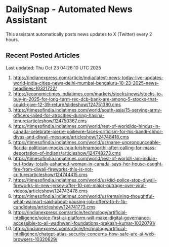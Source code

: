 # DailySnap - Automated News Assistant

This assistant automatically posts news updates to X (Twitter) every 2 hours.

## Recent Posted Articles

Last updated: Thu Oct 23 04:26:10 UTC 2025

1. https://indianexpress.com/article/india/latest-news-today-live-updates-world-india-cities-news-delhi-mumbai-bengaluru-10-23-2025-news-headlines-10321722/
2. https://economictimes.indiatimes.com/markets/stocks/news/stocks-to-buy-in-2025-for-long-term-rec-dcb-bank-are-among-5-stocks-that-could-give-12-39-return/slideshow/124751380.cms
3. https://timesofindia.indiatimes.com/world/south-asia/15-serving-army-officers-jailed-for-atrocities-during-hasina-tenure/articleshow/124750367.cms
4. https://timesofindia.indiatimes.com/world/rest-of-world/do-hindus-in-canada-celebrate-pierre-poilievre-faces-criticism-for-his-bandi-chhor-divas-and-diwali-message/articleshow/124748418.cms
5. https://timesofindia.indiatimes.com/world/us/name-unpronounceable-florida-politician-mocks-raja-krishnamoorthi-after-calling-for-mass-deportation-of-indians/articleshow/124748273.cms
6. https://timesofindia.indiatimes.com/world/rest-of-world/i-am-indian-but-today-totally-ashamed-woman-in-canada-says-her-house-caught-fire-from-diwali-fireworks-this-is-not-culture/articleshow/124744415.cms
7. https://timesofindia.indiatimes.com/world/us/did-police-stop-diwali-fireworks-in-new-jersey-after-10-pm-major-outrage-over-viral-videos/articleshow/124743478.cms
8. https://timesofindia.indiatimes.com/world/us/remaining-thoughtful-what-walmart-said-about-pausing-job-offers-to-h-1b-candidates/articleshow/124741773.cms
9. https://indianexpress.com/article/technology/artificial-intelligence/voice-first-ai-platform-will-make-digital-governance-accessible-to-all-wadhwani-foundations-prakash-kumar-10320791/
10. https://indianexpress.com/article/technology/artificial-intelligence/chatgpt-atlas-security-concerns-how-safe-are-ai-web-browsers-10320629/
